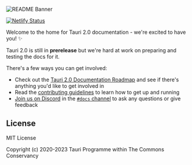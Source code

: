 ![README Banner](https://github.com/tauri-apps/tauri-docs/assets/61861940/ab6fd2f5-07b7-46b2-9125-77cba0064c1b)

[![Netlify Status](https://api.netlify.com/api/v1/badges/6dc81a5e-32ac-46f4-80c5-198f4a536e26/deploy-status)](https://app.netlify.com/sites/tauri-docs-starlight/deploys)

Welcome to the home for Tauri 2.0 documentation - we're excited to have you! ✨

Tauri 2.0 is still in **prerelease** but we're hard at work on preparing and testing the docs for it.

There's a few ways you can get involved:

- Check out the [Tauri 2.0 Documentation Roadmap](https://github.com/tauri-apps/tauri-docs/issues/1344) and see if there's anything you'd like to get involved in
- Read the [contributing guidelines](.github/CONTRIBUTING.md) to learn how to get up and running
- [Join us on Discord](https://discord.com/invite/tauri) in the [`#docs` channel](https://discord.com/channels/616186924390023171/662624589037436928) to ask any questions or give feedback

## License

MIT License

Copyright (c) 2020-2023 Tauri Programme within The Commons Conservancy
